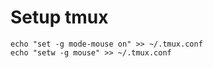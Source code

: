 # Setup tmux
```
echo "set -g mode-mouse on" >> ~/.tmux.conf
echo "setw -g mouse" >> ~/.tmux.conf
```
